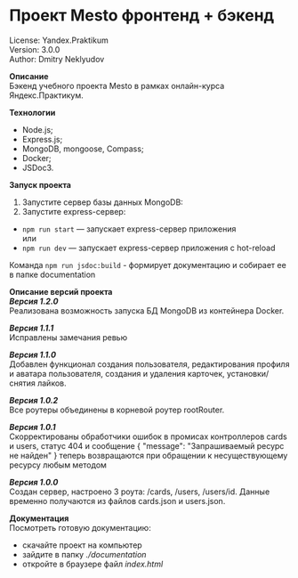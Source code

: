 # Проект Mesto фронтенд + бэкенд

License: Yandex.Praktikum<br>
Version: 3.0.0<br>
Author: Dmitry Neklyudov<br>

**Описание**<br>
Бэкенд учебного проекта Mesto в рамках онлайн-курса Яндекс.Практикум.

**Технологии**<br>

- Node.js;
- Express.js;
- MongoDB, mongoose, Compass;
- Docker;
- JSDoc3.

**Запуск проекта**<br>

1. Запустите сервер базы данных MongoDB:<br>
2. Запустите express-сервер:<br>

- `npm run start` — запускает express-сервер приложения  
  или
- `npm run dev` — запускает express-сервер приложения с hot-reload

Команда `npm run jsdoc:build` - формирует документацию и собирает ее в папке documentation

**Описание версий проекта**<br>
**_Версия 1.2.0_**  
Реализована возможность запуска БД MongoDB из контейнера Docker.

**_Версия 1.1.1_**  
Исправлены замечания ревью

**_Версия 1.1.0_**<br>
Добавлен функционал создания пользователя, редактирования профиля и аватара пользователя, создания и удаления
карточек, установки/снятия лайков.

**_Версия 1.0.2_**<br>
Все роутеры объединены в корневой роутер rootRouter.

**_Версия 1.0.1_**<br>
Скорректированы обработчики ошибок в промисах контроллеров cards и users, статус 404 и сообщение { "message": "Запрашиваемый ресурс не найден" } теперь возвращаются при обращении к несуществующему ресурсу любым методом

**_Версия 1.0.0_**<br>
Создан сервер, настроено 3 роута: /cards, /users, /users/id. Данные временно получаются из файлов cards.json и users.json.

**Документация**<br>
Посмотреть готовую документацию:<br>

- скачайте проект на компьютер<br>
- зайдите в папку _./documentation_<br>
- откройте в браузере файл _index.html_<br>
